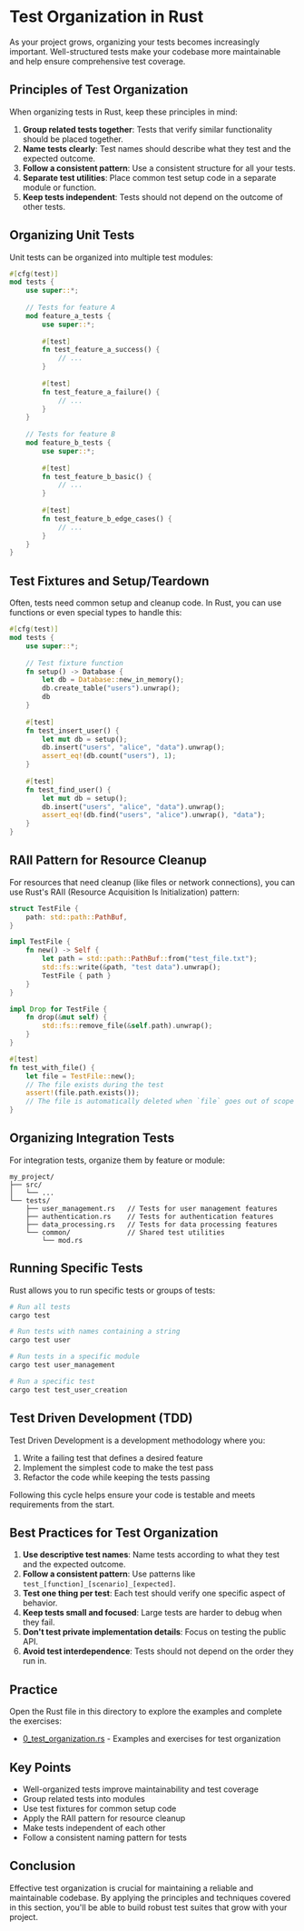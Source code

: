 # Test Organization in Rust

As your project grows, organizing your tests becomes increasingly important. Well-structured tests make your codebase more maintainable and help ensure comprehensive test coverage.

## Principles of Test Organization

When organizing tests in Rust, keep these principles in mind:

1. **Group related tests together**: Tests that verify similar functionality should be placed together.
2. **Name tests clearly**: Test names should describe what they test and the expected outcome.
3. **Follow a consistent pattern**: Use a consistent structure for all your tests.
4. **Separate test utilities**: Place common test setup code in a separate module or function.
5. **Keep tests independent**: Tests should not depend on the outcome of other tests.

## Organizing Unit Tests

Unit tests can be organized into multiple test modules:

```rust
#[cfg(test)]
mod tests {
    use super::*;
    
    // Tests for feature A
    mod feature_a_tests {
        use super::*;
        
        #[test]
        fn test_feature_a_success() {
            // ...
        }
        
        #[test]
        fn test_feature_a_failure() {
            // ...
        }
    }
    
    // Tests for feature B
    mod feature_b_tests {
        use super::*;
        
        #[test]
        fn test_feature_b_basic() {
            // ...
        }
        
        #[test]
        fn test_feature_b_edge_cases() {
            // ...
        }
    }
}
```

## Test Fixtures and Setup/Teardown

Often, tests need common setup and cleanup code. In Rust, you can use functions or even special types to handle this:

```rust
#[cfg(test)]
mod tests {
    use super::*;
    
    // Test fixture function
    fn setup() -> Database {
        let db = Database::new_in_memory();
        db.create_table("users").unwrap();
        db
    }
    
    #[test]
    fn test_insert_user() {
        let mut db = setup();
        db.insert("users", "alice", "data").unwrap();
        assert_eq!(db.count("users"), 1);
    }
    
    #[test]
    fn test_find_user() {
        let mut db = setup();
        db.insert("users", "alice", "data").unwrap();
        assert_eq!(db.find("users", "alice").unwrap(), "data");
    }
}
```

## RAII Pattern for Resource Cleanup

For resources that need cleanup (like files or network connections), you can use Rust's RAII (Resource Acquisition Is Initialization) pattern:

```rust
struct TestFile {
    path: std::path::PathBuf,
}

impl TestFile {
    fn new() -> Self {
        let path = std::path::PathBuf::from("test_file.txt");
        std::fs::write(&path, "test data").unwrap();
        TestFile { path }
    }
}

impl Drop for TestFile {
    fn drop(&mut self) {
        std::fs::remove_file(&self.path).unwrap();
    }
}

#[test]
fn test_with_file() {
    let file = TestFile::new();
    // The file exists during the test
    assert!(file.path.exists());
    // The file is automatically deleted when `file` goes out of scope
}
```

## Organizing Integration Tests

For integration tests, organize them by feature or module:

```
my_project/
├── src/
│   └── ...
└── tests/
    ├── user_management.rs   // Tests for user management features
    ├── authentication.rs    // Tests for authentication features
    ├── data_processing.rs   // Tests for data processing features
    └── common/              // Shared test utilities
        └── mod.rs
```

## Running Specific Tests

Rust allows you to run specific tests or groups of tests:

```bash
# Run all tests
cargo test

# Run tests with names containing a string
cargo test user

# Run tests in a specific module
cargo test user_management

# Run a specific test
cargo test test_user_creation
```

## Test Driven Development (TDD)

Test Driven Development is a development methodology where you:

1. Write a failing test that defines a desired feature
2. Implement the simplest code to make the test pass
3. Refactor the code while keeping the tests passing

Following this cycle helps ensure your code is testable and meets requirements from the start.

## Best Practices for Test Organization

1. **Use descriptive test names**: Name tests according to what they test and the expected outcome.
2. **Follow a consistent pattern**: Use patterns like `test_[function]_[scenario]_[expected]`.
3. **Test one thing per test**: Each test should verify one specific aspect of behavior.
4. **Keep tests small and focused**: Large tests are harder to debug when they fail.
5. **Don't test private implementation details**: Focus on testing the public API.
6. **Avoid test interdependence**: Tests should not depend on the order they run in.

## Practice

Open the Rust file in this directory to explore the examples and complete the exercises:
- [0_test_organization.rs](./0_test_organization.rs) - Examples and exercises for test organization

## Key Points

- Well-organized tests improve maintainability and test coverage
- Group related tests into modules
- Use test fixtures for common setup code
- Apply the RAII pattern for resource cleanup
- Make tests independent of each other
- Follow a consistent naming pattern for tests

## Conclusion

Effective test organization is crucial for maintaining a reliable and maintainable codebase. By applying the principles and techniques covered in this section, you'll be able to build robust test suites that grow with your project. 